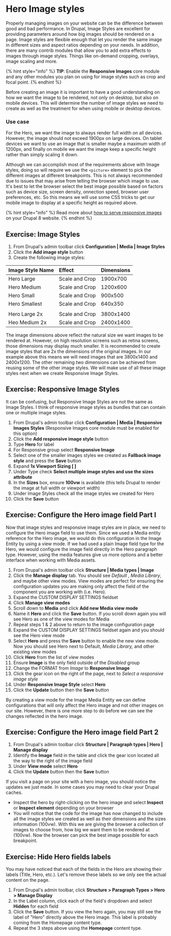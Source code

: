 # Hero Image styles

Properly managing images on your website can be the difference between good and bad performance. In Drupal, Image Styles are excellent for providing parameters around how big images should be rendered on a page. Image styles are flexible enough that let you render the same image in different sizes and aspect ratios depending on your needs. In addition, there are many contrib modules that allow you to add extra effects to images through image styles. Things like on-demand cropping, overlays, image scaling and more.

{% hint style="info" %}
**TIP**: Enable the **Responsive Images** core module and any other modules you plan on using for image styles such as crop and focal point.
{% endhint %}

Before creating an image it is important to have a good understanding on how we want the image to be rendered, not only on desktop, but also on mobile devices. This will determine the number of image styles we need to create as well as the treatment for when using mobile or desktop devices.

### Use case

For the Hero, we want the image to always render full width on all devices. However, the image should not exceed 1900px on large devices. On tablet devices we want to use an image that is smaller maybe a maximum width of 1200px, and finally on mobile we want the image keep a specific height rather than simply scaling it down.

Although we can accomplish most of the requirements above with Image styles, doing so will require we use the `<picture>` element to pick the different images at different breakpoints. This is not always recommended due to issues that may arise from telling the browser which image to use. It's best to let the browser select the best image possible based on factors such as device size, screen density, onnection speed, browser user preferences, etc. So this means we will use some CSS tricks to get our mobile image to display at a specific height as required above.

{% hint style="info" %}
Read more about [how to serve responsive images ](https://www.mediacurrent.com/blog/responsive-images-d8/)on your Drupal 8 website.
{% endhint %}

## Exercise: Image Styles

1. From Drupal's admin toolbar click **Configuration \| Media \| Image Styles**
2. Click the **Add image style** button
3. Create the following image styles:

| Image Style Name | Effect | Dimensions |
| :--- | :--- | :--- |
| Hero Large | Scale and Crop | 1900x700 |
| Hero Medium | Scale and Crop | 1200x600 |
| Hero Small | Scale and Crop | 900x500 |
| Hero Smallest | Scale and Crop | 640x350 |
|  |  |  |
| Hero Large 2x | Scale and Crop | 3800x1400 |
| Heo Medium 2x | Scale and Crop | 2400x1400 |

The image dimensions above reflect the natural size we want images to be rendered at. However, on high resolution screens such as retina screens, those dimensions may display much smaller. It is recommended to create image styles that are 2x the dimensions of the original images. In our example above this means we will need images that are 3800x1400 and 2400x1200. The other remaining two dimensions can be achieved from reusing some of the other image styles. We will make use of all these image styles next when we create Responsive Image Styles.

## Exercise: Responsive Image Styles

It can be confusing, but Responsive Image Styles are not the same as Image Styles. I think of responsive image styles as bundles that can contain one or multiple image styles.

1. From Drupal's admin toolbar click **Configuration \| Media \| Responsive Images Styles** \(Responsive Images core module must be enabled for this option\)
2. Click the **Add responsive image style** button
3. Type **Hero** for label
4. For Responsive group select **Responsive Image**
5. Select one of the smaller images styles we created as **Fallback image style** and press the **Save** button
6. Expand **1x Viewport Sizing \[ \]**
7. Under Type check **Select multiple image styles and use the sizes attribute**
8. In the **Sizes** box, ensure **100vw** is available \(this tells Drupal to render the image at full width or viewport width\)
9. Under Image Styles check all the image styles we created for Hero
10. Click the **Save** button

## Exercise: Configure the Hero image field Part I

Now that image styles and responsive image styles are in place, we need to configure the Hero image field to use them. Since we used a Media entity reference for the Hero image, we would do this configuration in the Image Entity by using a view mode. If we had used a plain Image field type for the Hero, we would configure the image field directly in the Hero paragraph type. However, using the media features give us more options and a better interface when working with Media assets.

1. From Drupal's admin toolbar click **Structure \| Media types \| Image**
2. Click the **Manage display** tab.  You should see _Default_ , _Media Library_, and maybe other view modes.  View modes are perfect for ensuring the configuration updates you are making only affect the field of the component you are working with \(i.e. Hero\).
3. Expand the CUSTOM DISPLAY SETTINGS fieldset
4. Click **Manage view modes**
5. Scroll down to **Media** and click **Add new Media view mode**
6. Name it **Hero** and click the **Save** button.  If you scroll down again you will see Hero as one of the view modes for Media
7. Repeat steps 1 & 2 above to return to the image configuration page
8. Expand the CUSTOM DISPLAY SETTINGS fieldset again and you should see the Hero view mode
9. Select **Hero** and press the **Save**  button to enable the new view mode.  Now you should see Hero next to Default, _Media Library,_ and other existing view modes
10. Click **Hero** from the list of view modes
11. Ensure **Image** is the only field outside of the _Disabled_ group
12. Change the FORMAT from _Image_ to **Responsive Image**
13. Click the gear icon on the right of the page, next to _Select a responsive image style_
14. Under **Responsive Image Style** select **Hero**
15. Click the **Update** button then the **Save** button

By creating a view mode for the Image Media Entity we can define configurations that will only affect the Hero image and not other images on our site. However, there is one more step to do before we can see the changes reflected in the hero image.

## Exercise: Configure the Hero image field Part 2

1. From Drupal's admin toolbar click **Structure \| Paragraph types \| Hero \| Manage display**
2. Identify the **Image** field in the table and click the gear icon located all the way to the right of the image field
3. Under **View mode** select **Hero**
4. Click the **Update** button then the **Save** button

If you visit a page on your site with a hero image, you should notice the updates we just made. In some cases you may need to clear your Drupal caches.

* Inspect the hero by right-clicking on the hero image and select **Inspect** or **Inspect element** depending on your browser
* You will notice that the code for the image has now changed to include all the image styles we created as well as their dimensions and the sizes information \(100vw\).  With this we are giving the browser a collection of images to choose from, how big we want them to be rendered at \(100vw\).  Now the browser can pick the best image possible for each breakpoint.

## Exercise:  Hide Hero fields labels

You may have noticed that each of the fields in the Hero are showing their labels \(Title, Hero, etc.\). Let's remove these labels so we only see the actual content on the page.

1. From Drupal's admin toolbar, click **Structure &gt; Paragraph Types &gt; Hero &gt; Manage Display**
2. In the Label column, click each of the field's dropdown and select **Hidden** for each field
3. Click the **Save** button.  If you view the hero again, you may still see the label of "Hero" directly above the Hero image.  This label is probably coming from the Homepage content type.
4. Repeat the 3 steps above using the **Homepage** content type.

